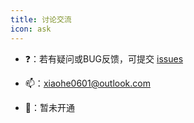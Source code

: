 ```yaml
---
title: 讨论交流
icon: ask
---
```


- ❓：若有疑问或BUG反馈，可提交 [issues](https://github.com/xiaohe0601/xiaohejs/issues)

- 📫：[xiaohe0601@outlook.com](mailto:xiaohe0601@outlook.com)

- 🐧：暂未开通